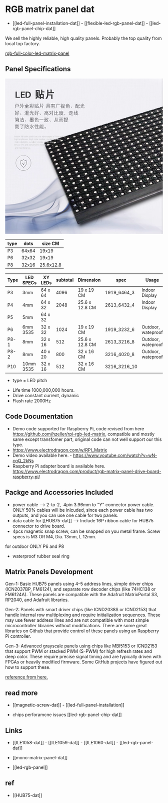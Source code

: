 # RGB matrix panel dat


- [[led-full-panel-installation-dat]] - [[flexible-led-rgb-panel-dat]] - [[led-rgb-panel-chip-dat]]

We sell the highly reliable, high quality panels. Probably the top quality from local top factory.

[rgb-full-color-led-matrix-panel](https://www.electrodragon.com/product/rgb-full-color-led-matrix-panel/)




## Panel Specifications

![](39-44-14-03-08-2023.png)

| type | dots  | size CM   |
| ---- | ----- | --------- |
| P3   | 64x64 | 19x19     |
| P6   | 32x32 | 19x19     |
| P8   | 32x16 | 25.6x12.8 |

| Type | LED SPECs | XY LEDs | subtotal | Dimension      | spec         | Usage              | Scan | Power | Status  | SKU             | intern |
| ---- | --------- | ------- | -------- | -------------- | ------------ | ------------------ | ---- | ----- | ------- | --------------- |- |
| P3   | 3mm       | 64 x 64 | 4096     | 19 x 19 CM     | 1919_6464_3  | Indoor Display     | 1/32 | ~20W  | selling | [[ILE1060-dat]] |
| P4   | 4mm       | 64 x 32 | 2048     | 25.6 x 12.8 CM | 2613_6432_4  | Indoor Display     |      |       | N/A     |                 |
| P5   | 5mm       | 64 x 32 |          |                |              |                    |      |       |         |                 |
| P6   | 6mm 3535  | 32 x 32 | 1024     | 19 x 19 CM     | 1919_3232_6  | Outdoor, wateproof | 1/8  | ~30W  | selling | [[ILE1059-dat]] |
| P8-1 | 8mm       | 32 x 16 | 512      | 25.6 x 12.8 CM | 2613_3216_8  | Outdoor, wateproof | 1/4  | ~30W  | selling | [[ILE1058-dat]] | [[ILE1058]]
| P8-2 | 8mm       | 40 x 20 | 800      | 32 x 16 CM     | 3216_4020_8  | Outdoor, wateproof | 1/4  | ~30W  | selling |                 |
| P10  | 10mm 3535 | 32 x 16 | 512      | 32 x 16 CM     | 3216_3216_10 |                    |      |       |         |                 |


- type = LED pitch

* Life time 1000,000,000 hours.
* Drive constant current, dynamic
* Flash rate 2000Hz

## Code Documentation

- Demo code supported for Raspberry Pi, code revised from here https://github.com/hzeller/rpi-rgb-led-matrix, compatible and mostly same except transfomer part, original code can not well support our this type.
- https://www.electrodragon.com/w/RPI_Matrix
- Demo video available here. - https://www.youtube.com/watch?v=wN-cqQ_2kNs
- Raspberry Pi adapter board is available here. https://www.electrodragon.com/product/rgb-matrix-panel-drive-board-raspberry-pi/

## Packge and Accessories Included

- power cable --> 2-to-2,  4pin 3.96mm to "Y" connector power cable. ONLY 50% cables will be inlcuded, since each power cable has two outputs, and you can use one cable for two panels. 
- data cable for [[HUB75-dat]] --> Include 16P ribbon cable for HUB75 connector to drive board.
- 4pcs magnetic snap screw, can be snapped on you metal frame. Screw specs is M3 OR M4, Dia. 13mm, L 12mm.

for outdoor ONLY P6 and P8
- waterproof rubber seal ring




## Matrix Panels Development 

Gen-1: Basic HUB75 panels using 4–5 address lines, simple driver chips (ICN2037BP, FM6124), and separate row decoder chips (like 74HC138 or FM6124A). These panels are compatible with the Adafruit MatrixPortal S3, RP2040, and Adafruit libraries.

Gen-2: Panels with smart driver chips (like ICND2038S or ICND2153) that handle internal row multiplexing and require initialization sequences. These may use fewer address lines and are not compatible with most simple microcontroller libraries without modifications. There are some great libraries on Github that provide control of these panels using an Raspberry Pi controller.

Gen-3: Advanced grayscale panels using chips like MBI5153 or ICND2153 that support PWM or stacked PWM (S-PWM) for high refresh rates and deep color. These require precise signal timing and are typically driven with FPGAs or heavily modified firmware. Some GitHub projects have figured out how to support these.

[reference from here.](https://rpi-rgb-led-matrix.discourse.group/t/trying-to-get-an-overall-understanding-on-led-matrix-panels/1075/4)

## read more

- [[magnetic-screw-dat]] - [[led-full-panel-installation]]

- chips perforamcne issues [[led-rgb-panel-chip-dat]]

## Links

- [[ILE1058-dat]] - [[ILE1059-dat]] - [[ILE1060-dat]] - [[led-rgb-panel-dat]]
  
- [[mono-matrix-panel-dat]] 

- [[led-rgb-panel]]


## ref 

- [[HUB75-dat]]